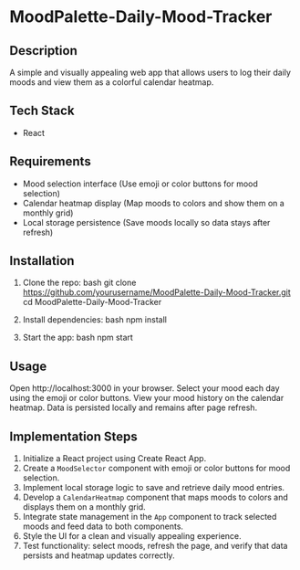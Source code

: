 # MoodPalette-Daily-Mood-Tracker

## Description
A simple and visually appealing web app that allows users to log their daily moods and view them as a colorful calendar heatmap.

## Tech Stack
- React

## Requirements
- Mood selection interface (Use emoji or color buttons for mood selection)
- Calendar heatmap display (Map moods to colors and show them on a monthly grid)
- Local storage persistence (Save moods locally so data stays after refresh)

## Installation
1. Clone the repo:
   bash
   git clone https://github.com/yourusername/MoodPalette-Daily-Mood-Tracker.git
   cd MoodPalette-Daily-Mood-Tracker
   
2. Install dependencies:
   bash
   npm install
   
3. Start the app:
   bash
   npm start
   

## Usage
Open http://localhost:3000 in your browser. Select your mood each day using the emoji or color buttons. View your mood history on the calendar heatmap. Data is persisted locally and remains after page refresh.

## Implementation Steps
1. Initialize a React project using Create React App.
2. Create a `MoodSelector` component with emoji or color buttons for mood selection.
3. Implement local storage logic to save and retrieve daily mood entries.
4. Develop a `CalendarHeatmap` component that maps moods to colors and displays them on a monthly grid.
5. Integrate state management in the `App` component to track selected moods and feed data to both components.
6. Style the UI for a clean and visually appealing experience.
7. Test functionality: select moods, refresh the page, and verify that data persists and heatmap updates correctly.